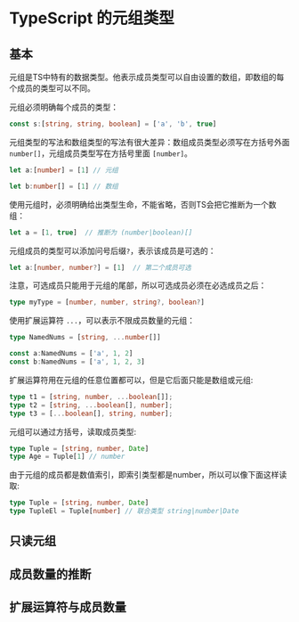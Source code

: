 # TypeScript 的元组类型

## 基本
元组是TS中特有的数据类型。他表示成员类型可以自由设置的数组，即数组的每个成员的类型可以不同。

元组必须明确每个成员的类型：
```ts
const s:[string, string, boolean] = ['a', 'b', true]
```

元组类型的写法和数组类型的写法有很大差异：数组成员类型必须写在方括号外面 `number[]`，元组成员类型写在方括号里面 `[number]`。

```ts
let a:[number] = [1] // 元组

let b:number[] = [1] // 数组
```

使用元组时，必须明确给出类型生命，不能省略，否则TS会把它推断为一个数组：

```ts
let a = [1, true]  // 推断为 (number|boolean)[]
```

元组成员的类型可以添加问号后缀`?`，表示该成员是可选的：
```ts
let a:[number, number?] = [1]  // 第二个成员可选
```

注意，可选成员只能用于元组的尾部，所以可选成员必须在必选成员之后：
```ts
type myType = [number, number, string?, boolean?]
```

使用扩展运算符 `...`，可以表示不限成员数量的元组：
```ts
type NamedNums = [string, ...number[]]

const a:NamedNums = ['a', 1, 2]
const b:NamedNums = ['a', 1, 2, 3]
```

扩展运算符用在元组的任意位置都可以，但是它后面只能是数组或元组:
```ts
type t1 = [string, number, ...boolean[]];
type t2 = [string, ...boolean[], number];
type t3 = [...boolean[], string, number];
```

元组可以通过方括号，读取成员类型:
```ts
type Tuple = [string, number, Date]
type Age = Tuple[1] // number
```

由于元组的成员都是数值索引，即索引类型都是number，所以可以像下面这样读取:
```ts
type Tuple = [string, number, Date]
type TupleEl = Tuple[number] // 联合类型 string|number|Date
```

## 只读元组

## 成员数量的推断

## 扩展运算符与成员数量
